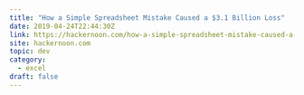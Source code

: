 ```yaml
---
title: "How a Simple Spreadsheet Mistake Caused a $3.1 Billion Loss"
date: 2019-04-24T22:44:30Z
link: https://hackernoon.com/how-a-simple-spreadsheet-mistake-caused-a-3-1-billion-loss-c502c6626474?source=rss----3a8144eabfe3---4
site: hackernoon.com
topic: dev
category:
  - excel
draft: false
---
```

